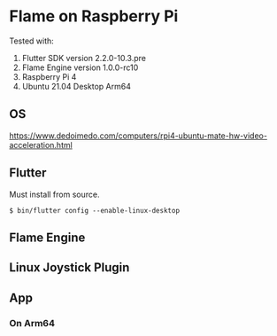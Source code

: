 # Flame on Raspberry Pi

Tested with:

1. Flutter SDK version 2.2.0-10.3.pre
1. Flame Engine version 1.0.0-rc10
1. Raspberry Pi 4
1. Ubuntu 21.04 Desktop Arm64

## OS

https://www.dedoimedo.com/computers/rpi4-ubuntu-mate-hw-video-acceleration.html

## Flutter

Must install from source.

`$ bin/flutter config --enable-linux-desktop`

## Flame Engine

## Linux Joystick Plugin

## App

### On Arm64


